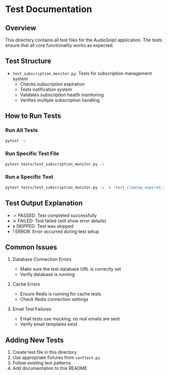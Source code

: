 # Test Documentation

## Overview
This directory contains all test files for the AudioSnipt application. The tests ensure that all core functionality works as expected.

## Test Structure
- `test_subscription_monitor.py`: Tests for subscription management system
  - Checks subscription expiration
  - Tests notification system
  - Validates subscription health monitoring
  - Verifies multiple subscription handling

## How to Run Tests

### Run All Tests
```bash
pytest -v
```

### Run Specific Test File
```bash
pytest tests/test_subscription_monitor.py -v
```

### Run a Specific Test
```bash
pytest tests/test_subscription_monitor.py -v -k "test_cleanup_expired_subscriptions"
```

## Test Output Explanation
- ✓ PASSED: Test completed successfully
- ⨯ FAILED: Test failed (will show error details)
- s SKIPPED: Test was skipped
- ! ERROR: Error occurred during test setup

## Common Issues
1. Database Connection Errors
   - Make sure the test database URL is correctly set
   - Verify database is running

2. Cache Errors
   - Ensure Redis is running for cache tests
   - Check Redis connection settings

3. Email Test Failures
   - Email tests use mocking, no real emails are sent
   - Verify email templates exist

## Adding New Tests
1. Create test file in this directory
2. Use appropriate fixtures from `conftest.py`
3. Follow existing test patterns
4. Add documentation to this README 